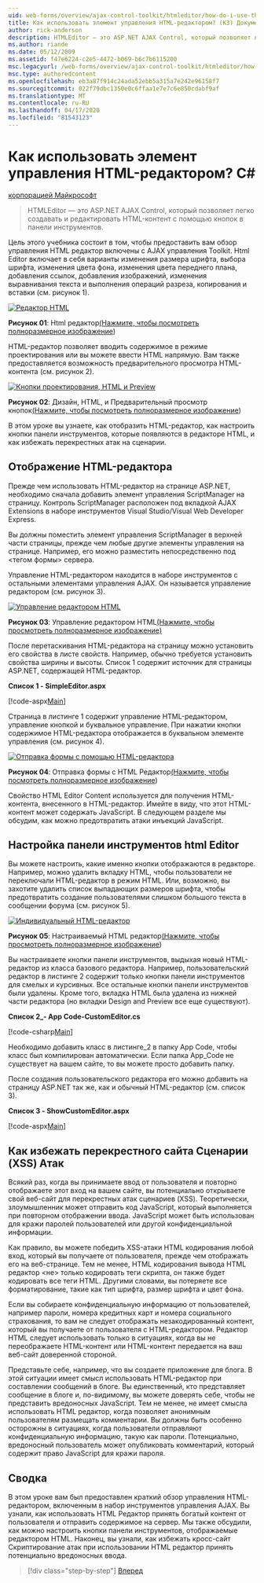 ```yaml
---
uid: web-forms/overview/ajax-control-toolkit/htmleditor/how-do-i-use-the-html-editor-control-cs
title: Как использовать элемент управления HTML-редактором? (КЗ) Документы Майкрософт
author: rick-anderson
description: HTMLEditor — это ASP.NET AJAX Control, который позволяет легко создавать и редактировать HTML-контент с помощью кнопок в панели инструментов.
ms.author: riande
ms.date: 05/12/2009
ms.assetid: f47e6224-c2e5-4472-b069-b6c7b6115200
msc.legacyurl: /web-forms/overview/ajax-control-toolkit/htmleditor/how-do-i-use-the-html-editor-control-cs
msc.type: authoredcontent
ms.openlocfilehash: eb3a87f914c24ada52ebb5a315a7e242e96158f7
ms.sourcegitcommit: 022f79dbc1350e0c6ffaa1e7e7c6e850cdabf9af
ms.translationtype: MT
ms.contentlocale: ru-RU
ms.lasthandoff: 04/17/2020
ms.locfileid: "81543123"
---
```

# <a name="how-do-i-use-the-html-editor-control-c"></a>Как использовать элемент управления HTML-редактором? C#

[корпорацией Майкрософт](https://github.com/microsoft)

> HTMLEditor — это ASP.NET AJAX Control, который позволяет легко создавать и редактировать HTML-контент с помощью кнопок в панели инструментов.

Цель этого учебника состоит в том, чтобы предоставить вам обзор управления HTML редактор включены с AJAX управления Toolkit. Html Editor включает в себя варианты изменения размера шрифта, выбора шрифта, изменения цвета фона, изменения цвета переднего плана, добавления ссылок, добавления изображений, изменения выравнивания текста и выполнения операций разреза, копирования и вставки (см. рисунок 1).

[![Редактор HTML](how-do-i-use-the-html-editor-control-cs/_static/image1.jpg)](how-do-i-use-the-html-editor-control-cs/_static/image1.png)

**Рисунок 01**: Html редактор[(Нажмите, чтобы посмотреть полноразмерное изображение](how-do-i-use-the-html-editor-control-cs/_static/image2.png))

HTML-редактор позволяет вводить содержимое в режиме проектирования или вы можете ввести HTML напрямую. Вам также предоставляется возможность предварительного просмотра HTML-контента (см. рисунок 2).

[![Кнопки проектирования, HTML и Preview](how-do-i-use-the-html-editor-control-cs/_static/image2.jpg)](how-do-i-use-the-html-editor-control-cs/_static/image3.png)

**Рисунок 02**: Дизайн, HTML, и Предварительный просмотр кнопок[(Нажмите, чтобы посмотреть полноразмерное изображение](how-do-i-use-the-html-editor-control-cs/_static/image4.png))

В этом уроке вы узнаете, как отобразить HTML-редактор, как настроить кнопки панели инструментов, которые появляются в редакторе HTML, и как избежать перекрестных атак на сценарии.

## <a name="displaying-the-html-editor"></a>Отображение HTML-редактора

Прежде чем использовать HTML-редактор на странице ASP.NET, необходимо сначала добавить элемент управления ScriptManager на страницу. Контроль ScriptManager расположен под вкладкой AJAX Extensions в наборе инструментов Visual Studio/Visual Web Developer Express.

Вы должны поместить элемент управления ScriptManager в верхней части страницы, прежде чем любые другие элементы управления на странице. Например, его можно разместить непосредственно под &lt;тегом формы&gt; сервера.

Управление HTML-редактором находится в наборе инструментов с остальными элементами управления AJAX. Он называется управление редактором (см. рисунок 3).

[![Управление редактором HTML](how-do-i-use-the-html-editor-control-cs/_static/image3.jpg)](how-do-i-use-the-html-editor-control-cs/_static/image5.png)

**Рисунок 03**: Управление редактором HTML[(Нажмите, чтобы просмотреть полноразмерное изображение)](how-do-i-use-the-html-editor-control-cs/_static/image6.png)

После перетаскивания HTML-редактора на страницу можно установить его свойства в листе свойств. Например, обычно требуется установить свойства ширины и высоты. Список 1 содержит источник для страницы ASP.NET, содержащей HTML-редактор.

**Список 1 - SimpleEditor.aspx**

[!code-aspx[Main](how-do-i-use-the-html-editor-control-cs/samples/sample1.aspx)]

Страница в листинге 1 содержит управление HTML-редактором, управление кнопкой и буквальное управление. При нажатии кнопки содержимое HTML-редактора отображается в буквальном элементе управления (см. рисунок 4).

[![Отправка формы с помощью HTML-редактора](how-do-i-use-the-html-editor-control-cs/_static/image4.jpg)](how-do-i-use-the-html-editor-control-cs/_static/image7.png)

**Рисунок 04**: Отправка формы с HTML Редактор[(Нажмите, чтобы посмотреть полноразмерное изображение](how-do-i-use-the-html-editor-control-cs/_static/image8.png))

Свойство HTML Editor Content используется для получения HTML-контента, внесенного в HTML-редактор. Имейте в виду, что этот HTML-контент может содержать JavaScript. В следующем разделе мы обсудим, как можно предотвратить атаки инъекций JavaScript.

## <a name="customizing-the-html-editor-toolbar"></a>Настройка панели инструментов html Editor

Вы можете настроить, какие именно кнопки отображаются в редакторе. Например, можно удалить вкладку HTML, чтобы пользователи не переключали HTML-редактор в режим HTML. Или, возможно, вы захотите удалить список выпадающих размеров шрифта, чтобы предотвратить создание пользователями слишком большого текста в сообщении форума (см. рисунок 5).

[![Индивидуальный HTML-редактор](how-do-i-use-the-html-editor-control-cs/_static/image5.jpg)](how-do-i-use-the-html-editor-control-cs/_static/image9.png)

**Рисунок 05**: Настраиваемый HTML редактор[(Нажмите, чтобы просмотреть полноразмерное изображение](how-do-i-use-the-html-editor-control-cs/_static/image10.png))

Вы настраиваете кнопки панели инструментов, выдыхая новый HTML-редактор из класса базового редактора. Например, пользовательский редактор в листинге 2 содержит только кнопки панели инструментов для смелых и курсивных. Все остальные кнопки панели инструментов были удалены. Кроме того, вкладка HTML была удалена из нижней части редактора (но вкладки Design and Preview все еще существуют).

**Список 2\_- App Code-CustomEditor.cs**

[!code-csharp[Main](how-do-i-use-the-html-editor-control-cs/samples/sample2.cs)]

Необходимо добавить класс в листинге\_2 в папку App Code, чтобы класс был компилирован автоматически. Если папка App\_Code не существует на вашем сайте, то вы можете просто добавить папку.

После создания пользовательского редактора его можно добавить на страницу ASP.NET так же, как и обычный HTML-редактор (см. список 3).

**Список 3 - ShowCustomEditor.aspx**

[!code-aspx[Main](how-do-i-use-the-html-editor-control-cs/samples/sample3.aspx)]

## <a name="avoiding-cross-site-scripting-xss-attacks"></a>Как избежать перекрестного сайта Сценарии (XSS) Атак

Всякий раз, когда вы принимаете ввод от пользователя и повторно отображаете этот вход на вашем сайте, вы потенциально открываете свой веб-сайт для перекрестных атак сценариев (XSS). Теоретически, злоумышленник может отправить код JavaScript, который выполняется при повторном отображении ввода. JavaScript может быть использован для кражи паролей пользователей или другой конфиденциальной информации.

Как правило, вы можете победить XSS-атаки HTML кодирования любой вход, который вы получаете от пользователя, прежде чем отображать его на веб-странице. Тем не менее, HTML кодирования вывода HTML редактор &lt;не&gt; только кодировать теги скрипта, он также будет кодировать все теги HTML. Другими словами, вы потеряете все форматирование, такие как тип шрифта, размер шрифта и цвет фона.

Если вы собираете конфиденциальную информацию от пользователей, например пароли, номера кредитных карт и номера социального страхования, то вам не следует отображать незакодированный контент, который вы получаете от пользователя с HTML-редактором. Редактор HTML следует использовать только в ситуациях, когда вы не переображаете HTML-контент или HTML-контент передается на ваш веб-сайт доверенной стороной.

Представьте себе, например, что вы создаете приложение для блога. В этой ситуации имеет смысл использовать HTML-редактор при составлении сообщений в блоге. Вы единственный, кто представляет сообщение в блоге и, по-видимому, вы можете доверять себе, чтобы не представить вредоносных JavaScript. Тем не менее, не имеет смысла использовать HTML редактор, когда позволяет анонимным пользователям размещать комментарии. Вы должны быть особенно осторожны в ситуациях, когда пользователи отправляют конфиденциальную информацию, такую как пароли. Потенциально, вредоносный пользователь может опубликовать комментарий, который содержит право JavaScript для кражи пароля.

## <a name="summary"></a>Сводка

В этом уроке вам был предоставлен краткий обзор управления HTML-редактором, включенным в набор инструментов управления AJAX. Вы узнали, как использовать HTML Редактор принять богатый контент от пользователя и отправить содержимое на сервер. Мы также обсудили, как можно настроить кнопки панели инструментов, отображаемые редактором HTML. Наконец, вы узнали, как избежать кросс-сайт Скриптирование атак при использовании HTML редактор принять потенциально вредоносных ввода.

> [!div class="step-by-step"]
> [Вперед](how-do-i-use-the-html-editor-control-vb.md)
